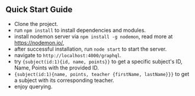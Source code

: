 ## Quick Start Guide

- Clone the project.
- run `npm install` to install dependencies and modules.
- install nodemon server via `npm install -g nodemon`, read more at https://nodemon.io/, 
- after successful installation, run `node start` to start the server.
- navigate to `http://localhost:4000/graphql`.
- try `{subject(id:1){id, name, points}}` to get a specific subject's ID, Name, Points with the provided ID.
- `{subject(id:1){name, points, teacher {firstName, lastName}}}` to get a subject with its corresponding teacher.
- enjoy querying.